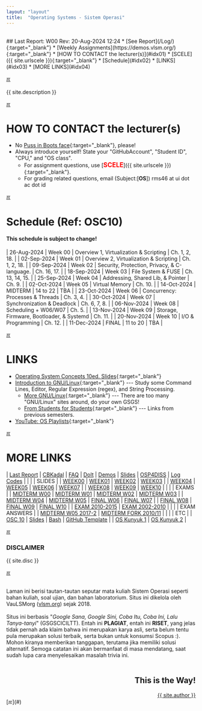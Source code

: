 ```yaml
---
layout: "layout"
title:  "Operating Systems - Sistem Operasi"
---
```


<br>
## Last Report: W00 Rev: 20-Aug-2024 12:24
* [See Report](/Log/){:target="_blank"}
* [Weekly Assignments](https://demos.vlsm.org/){:target="_blank"}
* [HOW TO CONTACT the lecturer(s)](#idx01)
* [SCELE]({{ site.urlscele }}){:target="_blank"}
* [Schedule](#idx02)
* [LINKS](#idx03)
* [MORE LINKS](#idx04)

[&#x213C;](#idx07)<br id="idx00"><br>
{{ site.description }}

[&#x213C;](#)<br id="idx01">
# HOW TO CONTACT the lecturer(s)
  * No [Puss in Boots face](https://rahmatm.samik-ibrahim.vlsm.org/2013/12/puss-in-boots.html){:target="_blank"}, please!
  * Always introduce yourself! State your "GitHubAccount", "Student ID", "CPU," and "OS class".
    * For assignment questions, use 
      [<span style="color:red; font-weight:bold; font-size:larger;">SCELE</span>]({{ site.urlscele }}){:target="_blank"}.
    * For grading related questions, email (Subject:[**OS**]) rms46 at ui dot ac dot id

[&#x213C;](#)<br id="idx02">
# Schedule (Ref: OSC10)
#### This schedule is subject to change!
[](ZCZC)

| 26-Aug-2024 | Week 00 | Overview 1, Virtualization & Scripting | Ch. 1, 2, 18. |
| 02-Sep-2024 | Week 01 | Overview 2, Virtualization & Scripting | Ch. 1, 2, 18. |
| 09-Sep-2024 | Week 02 | Security, Protection, Privacy, & C-language. | Ch. 16, 17. |
| 18-Sep-2024 | Week 03 | File System & FUSE | Ch. 13, 14, 15. |
| 25-Sep-2024 | Week 04 | Addressing, Shared Lib, & Pointer | Ch. 9. |
| 02-Oct-2024 | Week 05 | Virtual Memory | Ch. 10. |
| 14-Oct-2024 | MIDTERM | 14 to 22 | TBA  |
| 23-Oct-2024 | Week 06 | Concurrency: Processes & Threads | Ch. 3, 4. |
| 30-Oct-2024 | Week 07 | Synchronization & Deadlock | Ch. 6, 7, 8. |
| 06-Nov-2024 | Week 08 | Scheduling + W06/W07 | Ch. 5. |
| 13-Nov-2024 | Week 09 | Storage, Firmware, Bootloader, & Systemd | Ch. 11. |
| 20-Nov-2024 | Week 10 | I/O & Programming | Ch. 12. |
| 11-Dec-2024 | FINAL   | 11 to 20 | TBA |

[//]: # (This is a comment, it will not be included)
<!--
-->

[](NNNN)
[&#x213C;](#)<br id="idx03">
# LINKS

* [Operating System Concepts 10ed. Slides](https://codex.cs.yale.edu/avi/os-book/OS10/slide-dir/){:target="_blank"}
* [Introduction to GNU/Linux](https://doit.vlsm.org/038.html){:target="_blank"} ---
  Study some Command Lines, Editor, Regular Expression (regex), and String Processing. 
  * [More GNU/Linux](https://doit.vlsm.org/039.html){:target="_blank"} ---
    There are too many "GNU/Linux" sites around, do your own GSGS!
  * [From Students for Students](https://doit.vlsm.org/040.html){:target="_blank"} ---
    Links from previous semesters.
* [YouTube: OS Playlists](/playlists/){:target="_blank"}

[&#x213C;](#)<br id="idx04">
# MORE LINKS

| [Last Report](Log/) | [CBKadal](https://github.com/cbkadal/os241/) | [FAQ](/FAQ/) | [DoIt](https://doit.vlsm.org/)
| [Demos](https://github.com/os2xx/demOS/tree/master/Demos/) | [Slides](https://docOS.vlsm.org/) | [OSP4DISS](https://osp4diss.vlsm.org/) | [Log Codes](https://doit.vlsm.org/ETC/logCodes.txt) |
|        |
| SLIDES |
| [WEEK00](https://docos.vlsm.org/Slides/os00.pdf) | [WEEK01](https://docos.vlsm.org/Slides/os01.pdf) | [WEEK02](https://docos.vlsm.org/Slides/os02.pdf) | [WEEK03](https://docos.vlsm.org/Slides/os03.pdf) |
| [WEEK04](https://docos.vlsm.org/Slides/os04.pdf) | [WEEK05](https://docos.vlsm.org/Slides/os05.pdf) | [WEEK06](https://docos.vlsm.org/Slides/os06.pdf) | [WEEK07](https://docos.vlsm.org/Slides/os07.pdf) |
| [WEEK08](https://docos.vlsm.org/Slides/os08.pdf) | [WEEK09](https://docos.vlsm.org/Slides/os09.pdf) | [WEEK10](https://docos.vlsm.org/Slides/os10.pdf) |
|       |
| EXAMS |
| [MIDTERM W00](https://rms46.vlsm.org/2/195.pdf) | [MIDTERM W01](https://rms46.vlsm.org/2/196.pdf) | [MIDTERM W02](https://rms46.vlsm.org/2/197.pdf) | [MIDTERM W03](https://rms46.vlsm.org/2/198.pdf) |
| [MIDTERM W04](https://rms46.vlsm.org/2/199.pdf) | [MIDTERM W05](https://rms46.vlsm.org/2/200.pdf) | [FINAL W06](https://rms46.vlsm.org/2/201.pdf) | [FINAL W07](https://rms46.vlsm.org/2/202.pdf) |
| [FINAL W08](https://rms46.vlsm.org/2/203.pdf) | [FINAL W09](https://rms46.vlsm.org/2/204.pdf) | [FINAL W10](https://rms46.vlsm.org/2/205.pdf) |
| [EXAM 2010-2015](https://rms46.vlsm.org/2/183.pdf) | [EXAM 2002-2010](https://rms46.vlsm.org/1/94.pdf) |
|     |
| EXAM ANSWERS |
| [MIDTERM W05 2017-2](https://rms46.vlsm.org/2/223.pdf) | [MIDTERM FORK 2010/11](https://rms46.vlsm.org/2/232.pdf) |
|     |
| ETC |
| [OSC 10](https://codex.cs.yale.edu/avi/os-book/) | [Slides](https://codex.cs.yale.edu/avi/os-book/OS10/slide-dir/) | [Bash](https://en.wikipedia.org/wiki/Bash_(Unix_shell)) | [GitHub Template](https://template.vlsm.org/) | 
| [OS Kunyuk 1](https://rms46.vlsm.org/2/213.pdf) | [OS Kunyuk 2](https://rms46.vlsm.org/2/214.pdf) |

[&#x213C;](#)<br id="idx05">
<h3>DISCLAIMER</h3>

{{ site.disc }}

[&#x213C;](#)<br id="idx06"><br>

Laman ini berisi tautan-tautan seputar mata kuliah Sistem Operasi seperti bahan kuliah, 
soal ujian, dan bahan laboratorium. 
Situs ini dikelola oleh VauLSMorg (<a href="https://vlsm.org/">vlsm.org</a>) 
sejak 2018.<br><br>
Situs ini berbasis 
"<i>Google Sana, Google Sini, Coba Itu, Coba Ini, Lalu Tanya-tanyi</i>" (GSGSCICILTT). 
Entah ini <b>PLAGIAT</b>, entah ini <b>RISET</b>, 
yang jelas tidak pernah ada klaim bahwa ini merupakan karya asli, 
serta belum tentu pula merupakan solusi terbaik, 
serta bukan untuk konsumsi Scopus :).
Mohon kiranya memberikan tanggapan,
terutama jika memiliki solusi alternatif.
Semoga catatan ini akan bermanfaat di masa mendatang,
saat sudah lupa cara menyelesaikan masalah trivia ini.<br><br>
<div style="text-align: right;">
<h2>This is the Way!</h2>
<a href="https://cbkadal.blogspot.com/">{{ site.author }}</a><br></div>
[&#x213C;](#)<br id="idx07">

